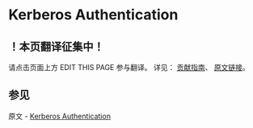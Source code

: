 # Kerberos Authentication

## ！本页翻译征集中！

请点击页面上方 EDIT THIS PAGE 参与翻译。
详见：
[贡献指南]( https://github.com/JinMuInfo/MongoDB-Manual-zh/blob/master/CONTRIBUTING.md )、
[原文链接](  https://docs.mongodb.com/manual/core/kerberos/  )。

## 参见

原文 - [Kerberos Authentication]( https://docs.mongodb.com/manual/core/kerberos/ )

